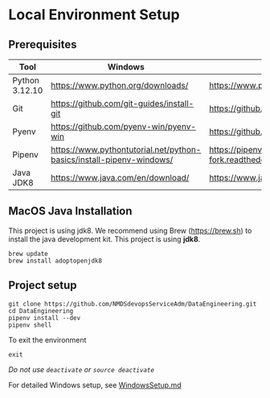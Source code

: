 # Local Environment Setup

## Prerequisites
| Tool | Windows | Mac/Linux |
|------|---------|-----------|
| Python 3.12.10 | https://www.python.org/downloads/ | https://www.python.org/downloads/ |
| Git | https://github.com/git-guides/install-git | https://github.com/git-guides/install-git |
| Pyenv | https://github.com/pyenv-win/pyenv-win | https://github.com/pyenv/pyenv |
| Pipenv | https://www.pythontutorial.net/python-basics/install-pipenv-windows/ | https://pipenv-fork.readthedocs.io/en/latest/install.html |
| Java JDK8 | https://www.java.com/en/download/ | https://www.java.com/en/download/ |

## MacOS Java Installation
This project is using jdk8. We recommend using Brew (https://brew.sh) to install the java development kit. This project is using **jdk8**.
```
brew update
brew install adoptopenjdk8
```

## Project setup
```
git clone https://github.com/NMDSdevopsServiceAdm/DataEngineering.git
cd DataEngineering
pipenv install --dev
pipenv shell
```

To exit the environment
```
exit
```
_Do not use `deactivate` or `source deactivate`_

For detailed Windows setup, see [WindowsSetup.md](https://github.com/NMDSdevopsServiceAdm/DataEngineering/blob/main/WindowsSetup.md)
